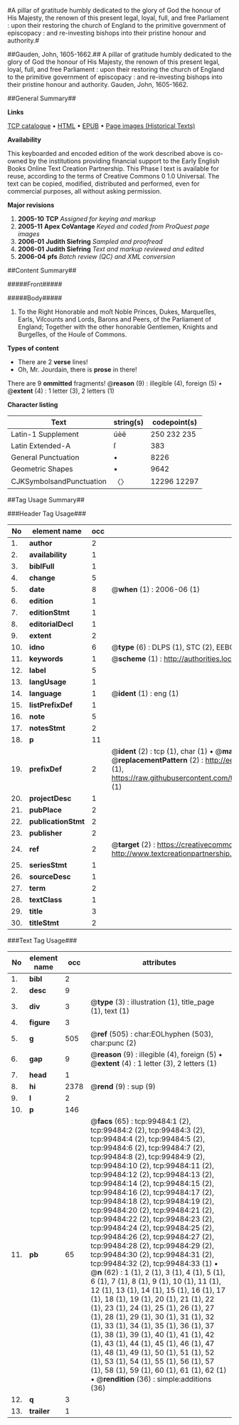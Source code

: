 #A pillar of gratitude humbly dedicated to the glory of God the honour of His Majesty, the renown of this present legal, loyal, full, and free Parliament : upon their restoring the church of England to the primitive government of episcopacy : and re-investing bishops into their pristine honour and authority.#

##Gauden, John, 1605-1662.##
A pillar of gratitude humbly dedicated to the glory of God the honour of His Majesty, the renown of this present legal, loyal, full, and free Parliament : upon their restoring the church of England to the primitive government of episcopacy : and re-investing bishops into their pristine honour and authority.
Gauden, John, 1605-1662.

##General Summary##

**Links**

[TCP catalogue](http://www.ota.ox.ac.uk/tcp/)  • 
[HTML](http://tei.it.ox.ac.uk/tcp/Texts-HTML/free/A42/A42491.html)  • 
[EPUB](http://tei.it.ox.ac.uk/tcp/Texts-EPUB/free/A42/A42491.epub) • 
[Page images (Historical Texts)](https://data.historicaltexts.jisc.ac.uk/view?pubId=eebo-13415436e&pageId=eebo-13415436e-99484-1)

**Availability**

This keyboarded and encoded edition of the
	       work described above is co-owned by the institutions
	       providing financial support to the Early English Books
	       Online Text Creation Partnership. This Phase I text is
	       available for reuse, according to the terms of Creative
	       Commons 0 1.0 Universal. The text can be copied,
	       modified, distributed and performed, even for
	       commercial purposes, all without asking permission.

**Major revisions**

1. __2005-10__ __TCP__ *Assigned for keying and markup*
1. __2005-11__ __Apex CoVantage__ *Keyed and coded from ProQuest page images*
1. __2006-01__ __Judith Siefring__ *Sampled and proofread*
1. __2006-01__ __Judith Siefring__ *Text and markup reviewed and edited*
1. __2006-04__ __pfs__ *Batch review (QC) and XML conversion*

##Content Summary##

#####Front#####

#####Body#####

1. To the Right Honorable and moſt Noble Princes, Dukes, Marqueſſes, Earls, Viſcounts and Lords, Barons and Peers, of the Parliament of England; Together with the other honorable Gentlemen, Knights and Burgeſſes, of the Houſe of Commons.

**Types of content**

  * There are 2 **verse** lines!
  * Oh, Mr. Jourdain, there is **prose** in there!

There are 9 **ommitted** fragments! 
 @__reason__ (9) : illegible (4), foreign (5)  •  @__extent__ (4) : 1 letter (3), 2 letters (1)

**Character listing**


|Text|string(s)|codepoint(s)|
|---|---|---|
|Latin-1 Supplement|úèë|250 232 235|
|Latin Extended-A|ſ|383|
|General Punctuation|•|8226|
|Geometric Shapes|▪|9642|
|CJKSymbolsandPunctuation|〈〉|12296 12297|

##Tag Usage Summary##

###Header Tag Usage###

|No|element name|occ|attributes|
|---|---|---|---|
|1.|__author__|2||
|2.|__availability__|1||
|3.|__biblFull__|1||
|4.|__change__|5||
|5.|__date__|8| @__when__ (1) : 2006-06 (1)|
|6.|__edition__|1||
|7.|__editionStmt__|1||
|8.|__editorialDecl__|1||
|9.|__extent__|2||
|10.|__idno__|6| @__type__ (6) : DLPS (1), STC (2), EEBO-CITATION (1), OCLC (1), VID (1)|
|11.|__keywords__|1| @__scheme__ (1) : http://authorities.loc.gov/ (1)|
|12.|__label__|5||
|13.|__langUsage__|1||
|14.|__language__|1| @__ident__ (1) : eng (1)|
|15.|__listPrefixDef__|1||
|16.|__note__|5||
|17.|__notesStmt__|2||
|18.|__p__|11||
|19.|__prefixDef__|2| @__ident__ (2) : tcp (1), char (1)  •  @__matchPattern__ (2) : ([0-9\-]+):([0-9IVX]+) (1), (.+) (1)  •  @__replacementPattern__ (2) : http://eebo.chadwyck.com/downloadtiff?vid=$1&page=$2 (1), https://raw.githubusercontent.com/textcreationpartnership/Texts/master/tcpchars.xml#$1 (1)|
|20.|__projectDesc__|1||
|21.|__pubPlace__|2||
|22.|__publicationStmt__|2||
|23.|__publisher__|2||
|24.|__ref__|2| @__target__ (2) : https://creativecommons.org/publicdomain/zero/1.0/ (1), http://www.textcreationpartnership.org/docs/. (1)|
|25.|__seriesStmt__|1||
|26.|__sourceDesc__|1||
|27.|__term__|2||
|28.|__textClass__|1||
|29.|__title__|3||
|30.|__titleStmt__|2||


###Text Tag Usage###

|No|element name|occ|attributes|
|---|---|---|---|
|1.|__bibl__|2||
|2.|__desc__|9||
|3.|__div__|3| @__type__ (3) : illustration (1), title_page (1), text (1)|
|4.|__figure__|3||
|5.|__g__|505| @__ref__ (505) : char:EOLhyphen (503), char:punc (2)|
|6.|__gap__|9| @__reason__ (9) : illegible (4), foreign (5)  •  @__extent__ (4) : 1 letter (3), 2 letters (1)|
|7.|__head__|1||
|8.|__hi__|2378| @__rend__ (9) : sup (9)|
|9.|__l__|2||
|10.|__p__|146||
|11.|__pb__|65| @__facs__ (65) : tcp:99484:1 (2), tcp:99484:2 (2), tcp:99484:3 (2), tcp:99484:4 (2), tcp:99484:5 (2), tcp:99484:6 (2), tcp:99484:7 (2), tcp:99484:8 (2), tcp:99484:9 (2), tcp:99484:10 (2), tcp:99484:11 (2), tcp:99484:12 (2), tcp:99484:13 (2), tcp:99484:14 (2), tcp:99484:15 (2), tcp:99484:16 (2), tcp:99484:17 (2), tcp:99484:18 (2), tcp:99484:19 (2), tcp:99484:20 (2), tcp:99484:21 (2), tcp:99484:22 (2), tcp:99484:23 (2), tcp:99484:24 (2), tcp:99484:25 (2), tcp:99484:26 (2), tcp:99484:27 (2), tcp:99484:28 (2), tcp:99484:29 (2), tcp:99484:30 (2), tcp:99484:31 (2), tcp:99484:32 (2), tcp:99484:33 (1)  •  @__n__ (62) : 1 (1), 2 (1), 3 (1), 4 (1), 5 (1), 6 (1), 7 (1), 8 (1), 9 (1), 10 (1), 11 (1), 12 (1), 13 (1), 14 (1), 15 (1), 16 (1), 17 (1), 18 (1), 19 (1), 20 (1), 21 (1), 22 (1), 23 (1), 24 (1), 25 (1), 26 (1), 27 (1), 28 (1), 29 (1), 30 (1), 31 (1), 32 (1), 33 (1), 34 (1), 35 (1), 36 (1), 37 (1), 38 (1), 39 (1), 40 (1), 41 (1), 42 (1), 43 (1), 44 (1), 45 (1), 46 (1), 47 (1), 48 (1), 49 (1), 50 (1), 51 (1), 52 (1), 53 (1), 54 (1), 55 (1), 56 (1), 57 (1), 58 (1), 59 (1), 60 (1), 61 (1), 62 (1)  •  @__rendition__ (36) : simple:additions (36)|
|12.|__q__|3||
|13.|__trailer__|1||
